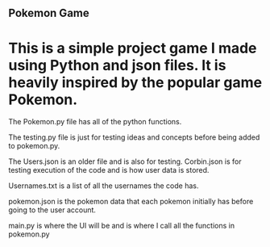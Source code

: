 ## Pokemon Game

# This is a simple project game I made using Python and json files. It is heavily inspired by the popular game Pokemon.

The Pokemon.py file has all of the python functions. 

The testing.py file is just for testing ideas and concepts before being added to pokemon.py.

The Users.json is an older file and is also for testing. Corbin.json is for testing execution of the code and is how user data is stored.

Usernames.txt is a list of all the usernames the code has.

pokemon.json is the pokemon data that each pokemon initially has before going to the user account.

main.py is where the UI will be and is where I call all the functions in pokemon.py

